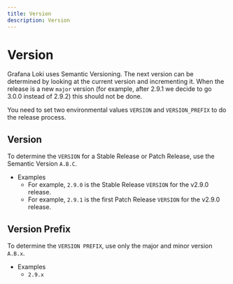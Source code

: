 ```yaml
---
title: Version
description: Version
---
```

# Version

Grafana Loki uses Semantic Versioning. The next version can be determined
by looking at the current version and incrementing it. When the release is a new `major` version (for example, after 2.9.1 we decide to go 3.0.0 instead of 2.9.2) this should not be done.

You need to set two environmental values `VERSION` and `VERSION_PREFIX` to do the release process.

## Version

To determine the `VERSION` for a Stable Release or Patch Release, use the Semantic Version `A.B.C`.

- Examples
  - For example, `2.9.0` is the Stable Release `VERSION` for the v2.9.0 release.
  - For example, `2.9.1` is the first Patch Release `VERSION` for the v2.9.0 release.

## Version Prefix

To determine the `VERSION PREFIX`, use only the major and minor version `A.B.x`.

- Examples
  - `2.9.x`
